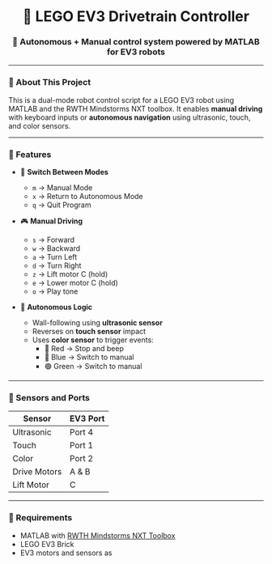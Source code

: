 <h1 align="center">🤖 LEGO EV3 Drivetrain Controller</h1>
<h3 align="center">🧠 Autonomous + Manual control system powered by MATLAB for EV3 robots</h3>

---

### 🔧 About This Project

This is a dual-mode robot control script for a LEGO EV3 robot using MATLAB and the RWTH Mindstorms NXT toolbox. It enables **manual driving** with keyboard inputs or **autonomous navigation** using ultrasonic, touch, and color sensors.

---

### 🚗 Features

- 🔁 **Switch Between Modes**
  - `m` → Manual Mode
  - `x` → Return to Autonomous Mode
  - `q` → Quit Program

- 🎮 **Manual Driving**
  - `s` → Forward
  - `w` → Backward
  - `a` → Turn Left
  - `d` → Turn Right
  - `z` → Lift motor C (hold)
  - `e` → Lower motor C (hold)
  - `o` → Play tone

- 🧭 **Autonomous Logic**
  - Wall-following using **ultrasonic sensor**
  - Reverses on **touch sensor** impact
  - Uses **color sensor** to trigger events:
    - 🔴 Red → Stop and beep  
    - 🔵 Blue → Switch to manual  
    - 🟢 Green → Switch to manual

---

### 🧪 Sensors and Ports

| Sensor           | EV3 Port |
|------------------|----------|
| Ultrasonic       | Port 4   |
| Touch            | Port 1   |
| Color            | Port 2   |
| Drive Motors     | A & B    |
| Lift Motor       | C        |

---

### 🧰 Requirements

- MATLAB with [RWTH Mindstorms NXT Toolbox](https://www.mindstorms.rwth-aachen.de)  
- LEGO EV3 Brick  
- EV3 motors and sensors as
